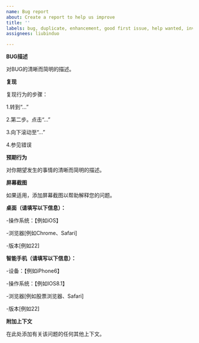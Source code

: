 ```yaml
---
name: Bug report
about: Create a report to help us improve
title: ''
labels: bug, duplicate, enhancement, good first issue, help wanted, invalid
assignees: liubinduo

---
```


**BUG描述**

对BUG的清晰而简明的描述。



**复现**

复现行为的步骤：

1.转到“…”

2.第二步。点击“…”

3.向下滚动至“…”

4.参见错误



**预期行为**

对你期望发生的事情的清晰而简明的描述。



**屏幕截图**

如果适用，添加屏幕截图以帮助解释您的问题。



**桌面（请填写以下信息）：**

-操作系统：【例如iOS】

-浏览器[例如Chrome、Safari]

-版本[例如22]



**智能手机（请填写以下信息）：**

-设备：【例如iPhone6】

-操作系统：【例如IOS8.1】

-浏览器[例如股票浏览器、Safari]

-版本[例如22]



**附加上下文**

在此处添加有关该问题的任何其他上下文。
